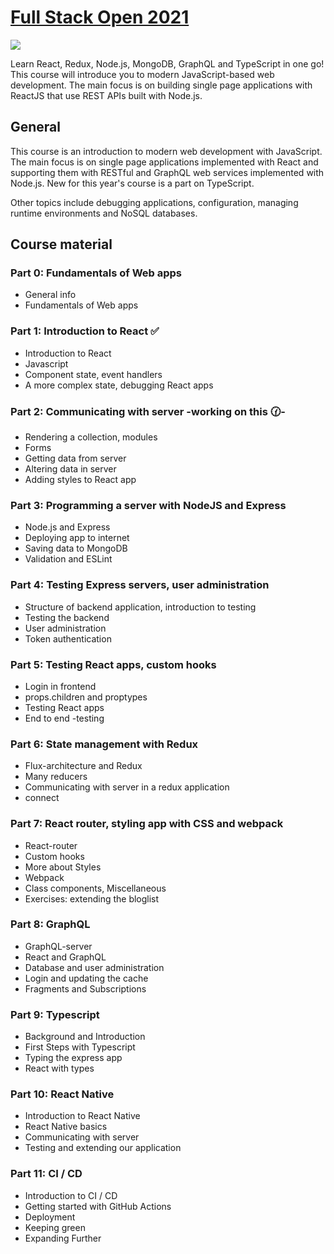 # [Full Stack Open 2021](https://fullstackopen.com/en/ 'Full Stack Open 2021 Homepage')

<img src="https://fullstackopen.com/static/EYE_green_wide-0a72f74a959f54d0f3e4bb8c67f6f158.jpg"></img>

Learn React, Redux, Node.js, MongoDB, GraphQL and TypeScript in one go! This course will introduce you to modern JavaScript-based web development. The main focus is on building single page applications with ReactJS that use REST APIs built with Node.js.

## General

This course is an introduction to modern web development with JavaScript. The main focus is on single page applications implemented with React and supporting them with RESTful and GraphQL web services implemented with Node.js. New for this year's course is a part on TypeScript.

Other topics include debugging applications, configuration, managing runtime environments and NoSQL databases.

## Course material

### Part 0: Fundamentals of Web apps

- General info
- Fundamentals of Web apps

### Part 1: Introduction to React :white_check_mark:

- Introduction to React
- Javascript
- Component state, event handlers
- A more complex state, debugging React apps

### Part 2: Communicating with server -working on this :clock130:-

- Rendering a collection, modules
- Forms
- Getting data from server
- Altering data in server
- Adding styles to React app

### Part 3: Programming a server with NodeJS and Express

- Node.js and Express
- Deploying app to internet
- Saving data to MongoDB
- Validation and ESLint

### Part 4: Testing Express servers, user administration

- Structure of backend application, introduction to testing
- Testing the backend
- User administration
- Token authentication

### Part 5: Testing React apps, custom hooks

- Login in frontend
- props.children and proptypes
- Testing React apps
- End to end -testing

### Part 6: State management with Redux

- Flux-architecture and Redux
- Many reducers
- Communicating with server in a redux application
- connect

### Part 7: React router, styling app with CSS and webpack

- React-router
- Custom hooks
- More about Styles
- Webpack
- Class components, Miscellaneous
- Exercises: extending the bloglist

### Part 8: GraphQL

- GraphQL-server
- React and GraphQL
- Database and user administration
- Login and updating the cache
- Fragments and Subscriptions

### Part 9: Typescript

- Background and Introduction
- First Steps with Typescript
- Typing the express app
- React with types

### Part 10: React Native

- Introduction to React Native
- React Native basics
- Communicating with server
- Testing and extending our application

### Part 11: CI / CD

- Introduction to CI / CD
- Getting started with GitHub Actions
- Deployment
- Keeping green
- Expanding Further
